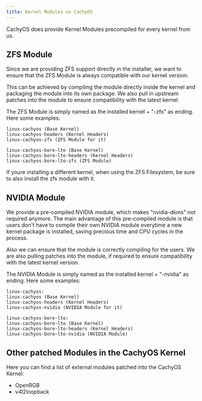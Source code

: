 ```yaml
---
title: Kernel Modules on CachyOS
---
```


CachyOS does provide Kernel Modules precompiled for every kernel from us.

## ZFS Module

Since we are providing ZFS support directly in the installer, we want to ensure that the ZFS Module is always compatible with our kernel version.

This can be achieved by compiling the module directly inside the kernel and packaging the module into its own package.
We also pull in upstream patches into the module to ensure compatibility with the latest kernel.

The ZFS Module is simply named as the installed kernel + "-zfs" as ending.
Here some examples:

```
linux-cachyos (Base Kernel)
linux-cachyos-headers (Kernel Headers)
linux-cachyos-zfs (ZFS Module for it)

linux-cachyos-bore-lto (Base Kernel)
linux-cachyos-bore-lto-headers (Kernel Headers)
linux-cachyos-bore-lto-zfs (ZFS Module)
```

If youre installing a different kernel, when using the ZFS Filesystem, be sure to also install the zfs module with it.

## NVIDIA Module

We provide a pre-compiled NVIDIA module, which makes "nvidia-dkms" not required anymore.
The main advantage of this pre-compiled module is that users don't have to compile their own NVIDIA module everytime a new kernel package is installed, saving
precious time and CPU cycles in the process.

Also we can ensure that the module is correctly compiling for the users.
We are also pulling patches into the module, if required to ensure compatibility with the latest kernel version.

The NVIDIA Module is simply named as the installed kernel + "-nvidia" as ending.
Here some examples:

```
linux-cachyos:
linux-cachyos (Base Kernel)
linux-cachyos-headers (Kernel Headers)
linux-cachyos-nvidia (NVIDIA Module for it)

linux-cachyos-bore-lto:
linux-cachyos-bore-lto (Base Kernel)
linux-cachyos-bore-lto-headers (Kernel Headers)
linux-cachyos-bore-lto-nvidia (NVIDIA Module)
```

## Other patched Modules in the CachyOS Kernel

Here you can find a list of external modules patched into the CachyOS Kernel:

- OpenRGB
- v4l2loopback
